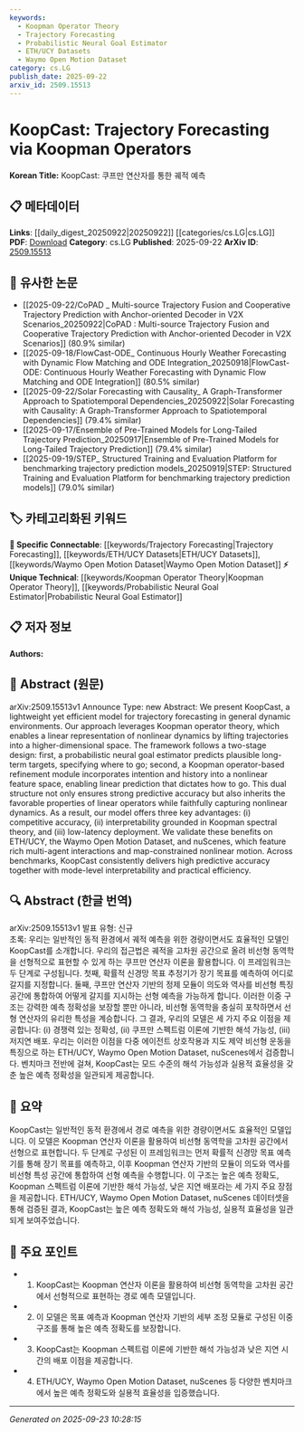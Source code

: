 ```yaml
---
keywords:
  - Koopman Operator Theory
  - Trajectory Forecasting
  - Probabilistic Neural Goal Estimator
  - ETH/UCY Datasets
  - Waymo Open Motion Dataset
category: cs.LG
publish_date: 2025-09-22
arxiv_id: 2509.15513
---
```


<!-- KEYWORD_LINKING_METADATA:
{
  "processed_timestamp": "2025-09-23T10:28:15.182513",
  "vocabulary_version": "1.0",
  "selected_keywords": [
    "Koopman Operator Theory",
    "Trajectory Forecasting",
    "Probabilistic Neural Goal Estimator",
    "ETH/UCY Datasets",
    "Waymo Open Motion Dataset"
  ],
  "rejected_keywords": [],
  "similarity_scores": {
    "Koopman Operator Theory": 0.88,
    "Trajectory Forecasting": 0.85,
    "Probabilistic Neural Goal Estimator": 0.8,
    "ETH/UCY Datasets": 0.78,
    "Waymo Open Motion Dataset": 0.82
  },
  "extraction_method": "AI_prompt_based",
  "budget_applied": true,
  "candidates_json": {
    "candidates": [
      {
        "surface": "Koopman operator theory",
        "canonical": "Koopman Operator Theory",
        "aliases": [
          "Koopman operators"
        ],
        "category": "unique_technical",
        "rationale": "Koopman Operator Theory is central to the paper's approach and offers a unique perspective on representing nonlinear dynamics linearly.",
        "novelty_score": 0.85,
        "connectivity_score": 0.68,
        "specificity_score": 0.9,
        "link_intent_score": 0.88
      },
      {
        "surface": "trajectory forecasting",
        "canonical": "Trajectory Forecasting",
        "aliases": [
          "trajectory prediction"
        ],
        "category": "specific_connectable",
        "rationale": "Trajectory Forecasting is a key application area of the model, linking to broader research in predictive modeling.",
        "novelty_score": 0.55,
        "connectivity_score": 0.79,
        "specificity_score": 0.82,
        "link_intent_score": 0.85
      },
      {
        "surface": "probabilistic neural goal estimator",
        "canonical": "Probabilistic Neural Goal Estimator",
        "aliases": [
          "neural goal prediction"
        ],
        "category": "unique_technical",
        "rationale": "This component is a novel aspect of the model that predicts long-term targets, crucial for understanding the paper's methodology.",
        "novelty_score": 0.78,
        "connectivity_score": 0.65,
        "specificity_score": 0.88,
        "link_intent_score": 0.8
      },
      {
        "surface": "ETH/UCY",
        "canonical": "ETH/UCY Datasets",
        "aliases": [
          "ETH dataset",
          "UCY dataset"
        ],
        "category": "specific_connectable",
        "rationale": "ETH/UCY are standard datasets used for benchmarking in trajectory forecasting, providing connectivity to related research.",
        "novelty_score": 0.4,
        "connectivity_score": 0.85,
        "specificity_score": 0.75,
        "link_intent_score": 0.78
      },
      {
        "surface": "Waymo Open Motion Dataset",
        "canonical": "Waymo Open Motion Dataset",
        "aliases": [
          "Waymo dataset"
        ],
        "category": "specific_connectable",
        "rationale": "The Waymo Open Motion Dataset is a significant dataset for testing motion prediction models, enhancing connectivity with other works using this dataset.",
        "novelty_score": 0.5,
        "connectivity_score": 0.83,
        "specificity_score": 0.8,
        "link_intent_score": 0.82
      }
    ],
    "ban_list_suggestions": [
      "method",
      "experiment",
      "performance"
    ]
  },
  "decisions": [
    {
      "candidate_surface": "Koopman operator theory",
      "resolved_canonical": "Koopman Operator Theory",
      "decision": "linked",
      "scores": {
        "novelty": 0.85,
        "connectivity": 0.68,
        "specificity": 0.9,
        "link_intent": 0.88
      }
    },
    {
      "candidate_surface": "trajectory forecasting",
      "resolved_canonical": "Trajectory Forecasting",
      "decision": "linked",
      "scores": {
        "novelty": 0.55,
        "connectivity": 0.79,
        "specificity": 0.82,
        "link_intent": 0.85
      }
    },
    {
      "candidate_surface": "probabilistic neural goal estimator",
      "resolved_canonical": "Probabilistic Neural Goal Estimator",
      "decision": "linked",
      "scores": {
        "novelty": 0.78,
        "connectivity": 0.65,
        "specificity": 0.88,
        "link_intent": 0.8
      }
    },
    {
      "candidate_surface": "ETH/UCY",
      "resolved_canonical": "ETH/UCY Datasets",
      "decision": "linked",
      "scores": {
        "novelty": 0.4,
        "connectivity": 0.85,
        "specificity": 0.75,
        "link_intent": 0.78
      }
    },
    {
      "candidate_surface": "Waymo Open Motion Dataset",
      "resolved_canonical": "Waymo Open Motion Dataset",
      "decision": "linked",
      "scores": {
        "novelty": 0.5,
        "connectivity": 0.83,
        "specificity": 0.8,
        "link_intent": 0.82
      }
    }
  ]
}
-->

# KoopCast: Trajectory Forecasting via Koopman Operators

**Korean Title:** KoopCast: 쿠프만 연산자를 통한 궤적 예측

## 📋 메타데이터

**Links**: [[daily_digest_20250922|20250922]] [[categories/cs.LG|cs.LG]]
**PDF**: [Download](https://arxiv.org/pdf/2509.15513.pdf)
**Category**: cs.LG
**Published**: 2025-09-22
**ArXiv ID**: [2509.15513](https://arxiv.org/abs/2509.15513)

## 🔗 유사한 논문
- [[2025-09-22/CoPAD _ Multi-source Trajectory Fusion and Cooperative Trajectory Prediction with Anchor-oriented Decoder in V2X Scenarios_20250922|CoPAD : Multi-source Trajectory Fusion and Cooperative Trajectory Prediction with Anchor-oriented Decoder in V2X Scenarios]] (80.9% similar)
- [[2025-09-18/FlowCast-ODE_ Continuous Hourly Weather Forecasting with Dynamic Flow Matching and ODE Integration_20250918|FlowCast-ODE: Continuous Hourly Weather Forecasting with Dynamic Flow Matching and ODE Integration]] (80.5% similar)
- [[2025-09-22/Solar Forecasting with Causality_ A Graph-Transformer Approach to Spatiotemporal Dependencies_20250922|Solar Forecasting with Causality: A Graph-Transformer Approach to Spatiotemporal Dependencies]] (79.4% similar)
- [[2025-09-17/Ensemble of Pre-Trained Models for Long-Tailed Trajectory Prediction_20250917|Ensemble of Pre-Trained Models for Long-Tailed Trajectory Prediction]] (79.4% similar)
- [[2025-09-19/STEP_ Structured Training and Evaluation Platform for benchmarking trajectory prediction models_20250919|STEP: Structured Training and Evaluation Platform for benchmarking trajectory prediction models]] (79.0% similar)

## 🏷️ 카테고리화된 키워드
**🔗 Specific Connectable**: [[keywords/Trajectory Forecasting|Trajectory Forecasting]], [[keywords/ETH/UCY Datasets|ETH/UCY Datasets]], [[keywords/Waymo Open Motion Dataset|Waymo Open Motion Dataset]]
**⚡ Unique Technical**: [[keywords/Koopman Operator Theory|Koopman Operator Theory]], [[keywords/Probabilistic Neural Goal Estimator|Probabilistic Neural Goal Estimator]]

## 📋 저자 정보

**Authors:** 

## 📄 Abstract (원문)

arXiv:2509.15513v1 Announce Type: new 
Abstract: We present KoopCast, a lightweight yet efficient model for trajectory forecasting in general dynamic environments. Our approach leverages Koopman operator theory, which enables a linear representation of nonlinear dynamics by lifting trajectories into a higher-dimensional space. The framework follows a two-stage design: first, a probabilistic neural goal estimator predicts plausible long-term targets, specifying where to go; second, a Koopman operator-based refinement module incorporates intention and history into a nonlinear feature space, enabling linear prediction that dictates how to go. This dual structure not only ensures strong predictive accuracy but also inherits the favorable properties of linear operators while faithfully capturing nonlinear dynamics. As a result, our model offers three key advantages: (i) competitive accuracy, (ii) interpretability grounded in Koopman spectral theory, and (iii) low-latency deployment. We validate these benefits on ETH/UCY, the Waymo Open Motion Dataset, and nuScenes, which feature rich multi-agent interactions and map-constrained nonlinear motion. Across benchmarks, KoopCast consistently delivers high predictive accuracy together with mode-level interpretability and practical efficiency.

## 🔍 Abstract (한글 번역)

arXiv:2509.15513v1 발표 유형: 신규  
초록: 우리는 일반적인 동적 환경에서 궤적 예측을 위한 경량이면서도 효율적인 모델인 KoopCast를 소개합니다. 우리의 접근법은 궤적을 고차원 공간으로 올려 비선형 동역학을 선형적으로 표현할 수 있게 하는 쿠프만 연산자 이론을 활용합니다. 이 프레임워크는 두 단계로 구성됩니다. 첫째, 확률적 신경망 목표 추정기가 장기 목표를 예측하여 어디로 갈지를 지정합니다. 둘째, 쿠프만 연산자 기반의 정제 모듈이 의도와 역사를 비선형 특징 공간에 통합하여 어떻게 갈지를 지시하는 선형 예측을 가능하게 합니다. 이러한 이중 구조는 강력한 예측 정확성을 보장할 뿐만 아니라, 비선형 동역학을 충실히 포착하면서 선형 연산자의 유리한 특성을 계승합니다. 그 결과, 우리의 모델은 세 가지 주요 이점을 제공합니다: (i) 경쟁력 있는 정확성, (ii) 쿠프만 스펙트럼 이론에 기반한 해석 가능성, (iii) 저지연 배포. 우리는 이러한 이점을 다중 에이전트 상호작용과 지도 제약 비선형 운동을 특징으로 하는 ETH/UCY, Waymo Open Motion Dataset, nuScenes에서 검증합니다. 벤치마크 전반에 걸쳐, KoopCast는 모드 수준의 해석 가능성과 실용적 효율성을 갖춘 높은 예측 정확성을 일관되게 제공합니다.

## 📝 요약

KoopCast는 일반적인 동적 환경에서 경로 예측을 위한 경량이면서도 효율적인 모델입니다. 이 모델은 Koopman 연산자 이론을 활용하여 비선형 동역학을 고차원 공간에서 선형으로 표현합니다. 두 단계로 구성된 이 프레임워크는 먼저 확률적 신경망 목표 예측기를 통해 장기 목표를 예측하고, 이후 Koopman 연산자 기반의 모듈이 의도와 역사를 비선형 특성 공간에 통합하여 선형 예측을 수행합니다. 이 구조는 높은 예측 정확도, Koopman 스펙트럼 이론에 기반한 해석 가능성, 낮은 지연 배포라는 세 가지 주요 장점을 제공합니다. ETH/UCY, Waymo Open Motion Dataset, nuScenes 데이터셋을 통해 검증된 결과, KoopCast는 높은 예측 정확도와 해석 가능성, 실용적 효율성을 일관되게 보여주었습니다.

## 🎯 주요 포인트

- 1. KoopCast는 Koopman 연산자 이론을 활용하여 비선형 동역학을 고차원 공간에서 선형적으로 표현하는 경로 예측 모델입니다.
- 2. 이 모델은 목표 예측과 Koopman 연산자 기반의 세부 조정 모듈로 구성된 이중 구조를 통해 높은 예측 정확도를 보장합니다.
- 3. KoopCast는 Koopman 스펙트럼 이론에 기반한 해석 가능성과 낮은 지연 시간의 배포 이점을 제공합니다.
- 4. ETH/UCY, Waymo Open Motion Dataset, nuScenes 등 다양한 벤치마크에서 높은 예측 정확도와 실용적 효율성을 입증했습니다.


---

*Generated on 2025-09-23 10:28:15*